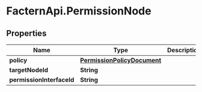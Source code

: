 # FacternApi.PermissionNode

## Properties
Name | Type | Description | Notes
------------ | ------------- | ------------- | -------------
**policy** | [**PermissionPolicyDocument**](PermissionPolicyDocument.md) |  | [optional] 
**targetNodeId** | **String** |  | [optional] 
**permissionInterfaceId** | **String** |  | [optional] 



